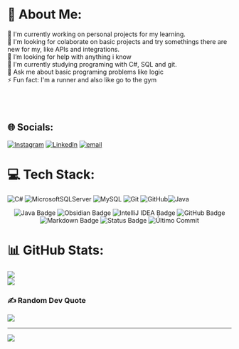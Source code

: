 # 💫 About Me:
🔭 I'm currently working on personal projects for my learning.   <br>👯 I'm looking for colaborate on basic projects and try somethings there are new for my, like APIs and integrations. <br>🤝 I’m looking for help with anything i know<br>🌱 I'm currently studying programing with C#, SQL and git. <br>💬 Ask me about basic programing problems like logic<br>⚡ Fun fact: I'm a runner and also like go to the gym<br><br><br><br>


## 🌐 Socials:
[![Instagram](https://img.shields.io/badge/Instagram-%23E4405F.svg?logo=Instagram&logoColor=white)](https://instagram.com/Schw.lucas) [![LinkedIn](https://img.shields.io/badge/LinkedIn-%230077B5.svg?logo=linkedin&logoColor=white)](https://www.linkedin.com/in/lucas-schwartz-souza/) [![email](https://img.shields.io/badge/Email-D14836?logo=gmail&logoColor=white)](mailto:lucassdesouza10@gmail.com) 

# 💻 Tech Stack:
![C#](https://img.shields.io/badge/c%23-%23239120.svg?style=for-the-badge&logo=csharp&logoColor=white) ![MicrosoftSQLServer](https://img.shields.io/badge/Microsoft%20SQL%20Server-CC2927?style=for-the-badge&logo=microsoft%20sql%20server&logoColor=white) ![MySQL](https://img.shields.io/badge/mysql-4479A1.svg?style=for-the-badge&logo=mysql&logoColor=white) ![Git](https://img.shields.io/badge/git-%23F05033.svg?style=for-the-badge&logo=git&logoColor=white) ![GitHub](https://img.shields.io/badge/github-%23121011.svg?style=for-the-badge&logo=github&logoColor=white)![Java](https://img.shields.io/badge/Java-%23ED8B00.svg?style=for-the-badge&logo=openjdk&logoColor=white)
<p align="center">
  <!-- Linguagem -->
  <img src="https://img.shields.io/badge/Java-%23ED8B00.svg?style=for-the-badge&logo=openjdk&logoColor=white" alt="Java Badge" />
  
  <!-- Notas -->
  <img src="https://img.shields.io/badge/Obsidian-7C3AED.svg?style=for-the-badge&logo=obsidian&logoColor=white" alt="Obsidian Badge" />
  
  <!-- IDE -->
  <img src="https://img.shields.io/badge/IntelliJ%20IDEA-000000.svg?style=for-the-badge&logo=intellijidea&logoColor=white" alt="IntelliJ IDEA Badge" />
  
  <!-- Controle de versão -->
  <img src="https://img.shields.io/badge/GitHub-181717.svg?style=for-the-badge&logo=github&logoColor=white" alt="GitHub Badge" />
  
  <!-- Markdown -->
  <img src="https://img.shields.io/badge/Markdown-000000.svg?style=for-the-badge&logo=markdown&logoColor=white" alt="Markdown Badge" />
  
  <!-- Status -->
  <img src="https://img.shields.io/badge/Status-Em%20Evolução-blue?style=for-the-badge&logo=progress&logoColor=white" alt="Status Badge" />
  
  <!-- Último commit -->
  <img src="https://img.shields.io/github/last-commit/SchwartzLucas/AprendendoJava?style=for-the-badge&color=brightgreen&label=Último%20Commit" alt="Último Commit" />
</p>


# 📊 GitHub Stats:
![](https://nirzak-streak-stats.vercel.app/?user=SchwartzLucas&theme=radical&hide_border=false)<br/>
![](https://github-readme-stats.vercel.app/api/top-langs/?username=SchwartzLucas&theme=radical&hide_border=false&include_all_commits=true&count_private=true&layout=compact)

### ✍️ Random Dev Quote
![](https://quotes-github-readme.vercel.app/api?type=horizontal&theme=radical)

---
[![](https://visitcount.itsvg.in/api?id=SchwartzLucas&icon=4&color=0)](https://visitcount.itsvg.in)

<!-- Proudly created with GPRM ( https://gprm.itsvg.in ) -->
